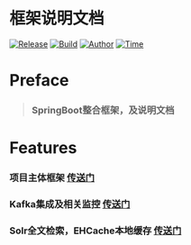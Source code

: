 框架说明文档
================
[![Release](https://img.shields.io/badge/build-springboot-green.svg)]()&nbsp;[![Build](https://img.shields.io/badge/release-2.0.0-blue.svg)]()&nbsp;[![Author](https://img.shields.io/badge/author-Xiaolong.Cao-yellow.svg)]()&nbsp;[![Time](https://img.shields.io/badge/time-2018.10.5-red.svg)]()&nbsp;

# Preface

> ### SpringBoot整合框架，及说明文档


# Features

### 项目主体框架 [传送门](https://github.com/1528992118/Document/blob/master/Enjoyor-Springboot%20%E6%A1%86%E6%9E%B6.md)
### Kafka集成及相关监控 [传送门](https://github.com/1528992118/Document/blob/master/Frame%EF%BC%88%E6%A0%B8%E5%BF%83%E6%A1%86%E6%9E%B6%EF%BC%89Kafka%E9%9B%86%E6%88%90%E5%92%8C%E7%9B%B8%E5%85%B3%E7%9B%91%E6%8E%A7.md)
### Solr全文检索，EHCache本地缓存 [传送门](https://github.com/1528992118/Document/blob/master/Solr%E5%85%A8%E6%96%87%E6%A3%80%E7%B4%A2%EF%BC%8CEHCache%E6%9C%AC%E5%9C%B0%E7%BC%93%E5%AD%98%EF%BC%8C%E9%83%A8%E5%88%86%E5%B8%B8%E7%94%A8%E9%A1%B5%E9%9D%A2%E5%AE%9A%E5%88%B6%EF%BC%88403%EF%BC%8C404%EF%BC%8C500%EF%BC%89.md)
